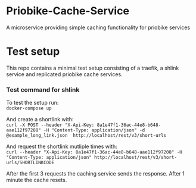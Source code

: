 # Priobike-Cache-Service
A microservice providing simple caching functionality for priobike services

# Test setup
This repo contains a minimal test setup consisting of a traefik, a shlink service and replicated priobike cache services.
### Test command for shlink
To test the setup run: \
`docker-compose up`

And create a shortlink with: \
`curl -X POST --header "X-Api-Key: 8a1e47f1-36ac-44e8-b648-aae112f97208" -H "Content-Type: application/json" -d @example_long_link.json  http://localhost/rest/v3/short-urls`

And request the shortlink mutliple times with: \
`curl --header "X-Api-Key: 8a1e47f1-36ac-44e8-b648-aae112f97208" -H "Content-Type: application/json" http://localhost/rest/v3/short-urls/SHORTLINKCODE`

After the first 3 requests the caching service sends the response. After 1 minute the cache resets.
